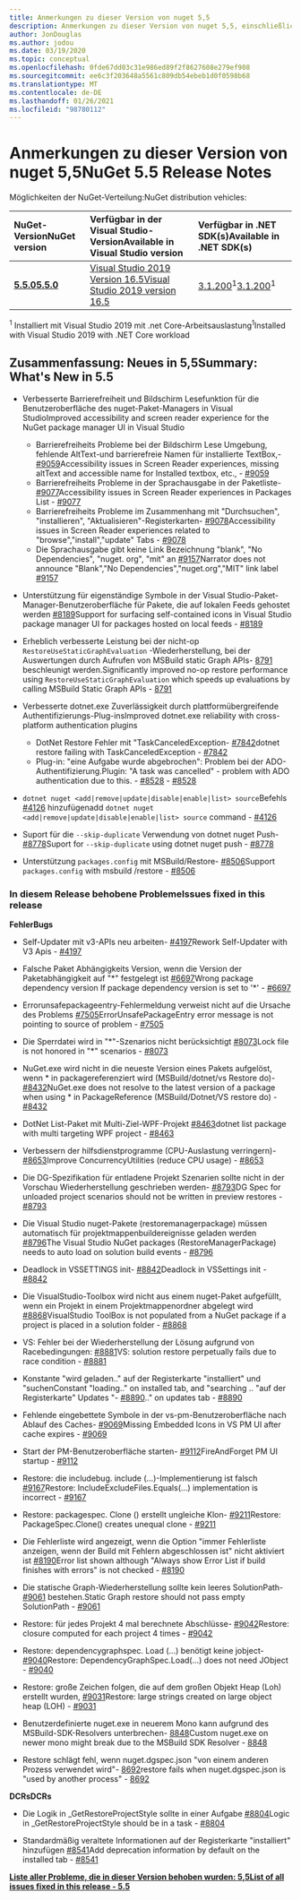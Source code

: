 ```yaml
---
title: Anmerkungen zu dieser Version von nuget 5,5
description: Anmerkungen zu dieser Version von nuget 5,5, einschließlich neuer Features, Fehlerbehebungen und dcrs.
author: JonDouglas
ms.author: jodou
ms.date: 03/19/2020
ms.topic: conceptual
ms.openlocfilehash: 0fde67dd03c31e986ed89f2f8627608e279ef908
ms.sourcegitcommit: ee6c3f203648a5561c809db54ebeb1d0f0598b68
ms.translationtype: MT
ms.contentlocale: de-DE
ms.lasthandoff: 01/26/2021
ms.locfileid: "98780112"
---
```

# <a name="nuget-55-release-notes"></a><span data-ttu-id="e512d-103">Anmerkungen zu dieser Version von nuget 5,5</span><span class="sxs-lookup"><span data-stu-id="e512d-103">NuGet 5.5 Release Notes</span></span>

<span data-ttu-id="e512d-104">Möglichkeiten der NuGet-Verteilung:</span><span class="sxs-lookup"><span data-stu-id="e512d-104">NuGet distribution vehicles:</span></span>

| <span data-ttu-id="e512d-105">NuGet-Version</span><span class="sxs-lookup"><span data-stu-id="e512d-105">NuGet version</span></span> | <span data-ttu-id="e512d-106">Verfügbar in der Visual Studio-Version</span><span class="sxs-lookup"><span data-stu-id="e512d-106">Available in Visual Studio version</span></span>| <span data-ttu-id="e512d-107">Verfügbar in .NET SDK(s)</span><span class="sxs-lookup"><span data-stu-id="e512d-107">Available in .NET SDK(s)</span></span>|
|:---|:---|:---|
| [<span data-ttu-id="e512d-108">**5.5.0**</span><span class="sxs-lookup"><span data-stu-id="e512d-108">**5.5.0**</span></span>](https://nuget.org/downloads) | [<span data-ttu-id="e512d-109">Visual Studio 2019 Version 16.5</span><span class="sxs-lookup"><span data-stu-id="e512d-109">Visual Studio 2019 version 16.5</span></span>](https://visualstudio.microsoft.com/downloads/) | <span data-ttu-id="e512d-110">[3.1.200](https://dotnet.microsoft.com/download/dotnet-core/3.1)<sup>1</sup></span><span class="sxs-lookup"><span data-stu-id="e512d-110">[3.1.200](https://dotnet.microsoft.com/download/dotnet-core/3.1)<sup>1</sup></span></span> |

<span data-ttu-id="e512d-111"><sup>1</sup> Installiert mit Visual Studio 2019 mit .net Core-Arbeitsauslastung</span><span class="sxs-lookup"><span data-stu-id="e512d-111"><sup>1</sup>Installed with Visual Studio 2019 with .NET Core workload</span></span>

## <a name="summary-whats-new-in-55"></a><span data-ttu-id="e512d-112">Zusammenfassung: Neues in 5,5</span><span class="sxs-lookup"><span data-stu-id="e512d-112">Summary: What's New in 5.5</span></span>

* <span data-ttu-id="e512d-113">Verbesserte Barrierefreiheit und Bildschirm Lesefunktion für die Benutzeroberfläche des nuget-Paket-Managers in Visual Studio</span><span class="sxs-lookup"><span data-stu-id="e512d-113">Improved accessibility and screen reader experience for the NuGet package manager UI in Visual Studio</span></span>
    * <span data-ttu-id="e512d-114">Barrierefreiheits Probleme bei der Bildschirm Lese Umgebung, fehlende AltText-und barrierefreie Namen für installierte TextBox,- [#9059](https://github.com/NuGet/Home/issues/9059)</span><span class="sxs-lookup"><span data-stu-id="e512d-114">Accessibility issues in Screen Reader experiences, missing altText and accessible name for Installed textbox, etc., - [#9059](https://github.com/NuGet/Home/issues/9059)</span></span>
    * <span data-ttu-id="e512d-115">Barrierefreiheits Probleme in der Sprachausgabe in der Paketliste- [#9077](https://github.com/NuGet/Home/issues/9077)</span><span class="sxs-lookup"><span data-stu-id="e512d-115">Accessibility issues in Screen Reader experiences in Packages List - [#9077](https://github.com/NuGet/Home/issues/9077)</span></span>
    * <span data-ttu-id="e512d-116">Barrierefreiheits Probleme im Zusammenhang mit "Durchsuchen", "installieren", "Aktualisieren"-Registerkarten- [#9078](https://github.com/NuGet/Home/issues/9078)</span><span class="sxs-lookup"><span data-stu-id="e512d-116">Accessibility issues in Screen Reader experiences related to "browse","install","update" Tabs - [#9078](https://github.com/NuGet/Home/issues/9078)</span></span>
    * <span data-ttu-id="e512d-117">Die Sprachausgabe gibt keine Link Bezeichnung "blank", "No Dependencies", "nuget. org", "mit" an [#9157](https://github.com/NuGet/Home/issues/9157)</span><span class="sxs-lookup"><span data-stu-id="e512d-117">Narrator does not announce "Blank","No Dependencies","nuget.org","MIT" link label [#9157](https://github.com/NuGet/Home/issues/9157)</span></span>

* <span data-ttu-id="e512d-118">Unterstützung für eigenständige Symbole in der Visual Studio-Paket-Manager-Benutzeroberfläche für Pakete, die auf lokalen Feeds gehostet werden [#8189](https://github.com/NuGet/Home/issues/8189)</span><span class="sxs-lookup"><span data-stu-id="e512d-118">Support for surfacing self-contained icons in Visual Studio package manager UI for packages hosted on local feeds - [#8189](https://github.com/NuGet/Home/issues/8189)</span></span>

* <span data-ttu-id="e512d-119">Erheblich verbesserte Leistung bei der nicht-op `RestoreUseStaticGraphEvaluation` -Wiederherstellung, bei der Auswertungen durch Aufrufen von MSBuild static Graph APIs- [8791](https://github.com/NuGet/Home/issues/8791) beschleunigt werden.</span><span class="sxs-lookup"><span data-stu-id="e512d-119">Significantly improved no-op restore performance using `RestoreUseStaticGraphEvaluation` which speeds up evaluations by calling MSBuild Static Graph APIs - [8791](https://github.com/NuGet/Home/issues/8791)</span></span>

* <span data-ttu-id="e512d-120">Verbesserte dotnet.exe Zuverlässigkeit durch plattformübergreifende Authentifizierungs-Plug-ins</span><span class="sxs-lookup"><span data-stu-id="e512d-120">Improved dotnet.exe reliability with cross-platform authentication plugins</span></span>
    * <span data-ttu-id="e512d-121">DotNet Restore Fehler mit "TaskCanceledException- [#7842](https://github.com/NuGet/Home/issues/7842)</span><span class="sxs-lookup"><span data-stu-id="e512d-121">dotnet restore failing with TaskCanceledException - [#7842](https://github.com/NuGet/Home/issues/7842)</span></span>
    * <span data-ttu-id="e512d-122">Plug-in: "eine Aufgabe wurde abgebrochen": Problem bei der ADO-Authentifizierung.</span><span class="sxs-lookup"><span data-stu-id="e512d-122">Plugin:  "A task was cancelled" - problem with ADO authentication due to this.</span></span><span data-ttu-id="e512d-123"> - [#8528](https://github.com/NuGet/Home/issues/8528)</span><span class="sxs-lookup"><span data-stu-id="e512d-123"> - [#8528](https://github.com/NuGet/Home/issues/8528)</span></span>

* <span data-ttu-id="e512d-124">`dotnet nuget <add|remove|update|disable|enable|list> source`Befehls [#4126](https://github.com/NuGet/Home/issues/4126) hinzufügen</span><span class="sxs-lookup"><span data-stu-id="e512d-124">add `dotnet nuget <add|remove|update|disable|enable|list> source` command - [#4126](https://github.com/NuGet/Home/issues/4126)</span></span>

* <span data-ttu-id="e512d-125">Suport für die `--skip-duplicate`  Verwendung von dotnet nuget Push- [#8778](https://github.com/NuGet/Home/issues/8778)</span><span class="sxs-lookup"><span data-stu-id="e512d-125">Suport for `--skip-duplicate`  using dotnet nuget push - [#8778](https://github.com/NuGet/Home/issues/8778)</span></span>

* <span data-ttu-id="e512d-126">Unterstützung `packages.config` mit MSBuild/Restore- [#8506](https://github.com/NuGet/Home/issues/8506)</span><span class="sxs-lookup"><span data-stu-id="e512d-126">Support `packages.config` with msbuild /restore - [#8506](https://github.com/NuGet/Home/issues/8506)</span></span>

### <a name="issues-fixed-in-this-release"></a><span data-ttu-id="e512d-127">In diesem Release behobene Probleme</span><span class="sxs-lookup"><span data-stu-id="e512d-127">Issues fixed in this release</span></span>

<span data-ttu-id="e512d-128">**Fehler**</span><span class="sxs-lookup"><span data-stu-id="e512d-128">**Bugs**</span></span>

* <span data-ttu-id="e512d-129">Self-Updater mit v3-APIs neu arbeiten- [#4197](https://github.com/NuGet/Home/issues/4197)</span><span class="sxs-lookup"><span data-stu-id="e512d-129">Rework Self-Updater with V3 Apis - [#4197](https://github.com/NuGet/Home/issues/4197)</span></span>

* <span data-ttu-id="e512d-130">Falsche Paket Abhängigkeits Version, wenn die Version der Paketabhängigkeit auf "\*" festgelegt ist [#6697](https://github.com/NuGet/Home/issues/6697)</span><span class="sxs-lookup"><span data-stu-id="e512d-130">Wrong package dependency version If package dependency version is set to '\*' - [#6697](https://github.com/NuGet/Home/issues/6697)</span></span>

* <span data-ttu-id="e512d-131">Errorunsafepackageentry-Fehlermeldung verweist nicht auf die Ursache des Problems [#7505](https://github.com/NuGet/Home/issues/7505)</span><span class="sxs-lookup"><span data-stu-id="e512d-131">ErrorUnsafePackageEntry error message is not pointing to source of problem - [#7505](https://github.com/NuGet/Home/issues/7505)</span></span>

* <span data-ttu-id="e512d-132">Die Sperrdatei wird in "\*"-Szenarios nicht berücksichtigt [#8073](https://github.com/NuGet/Home/issues/8073)</span><span class="sxs-lookup"><span data-stu-id="e512d-132">Lock file is not honored in "\*" scenarios  - [#8073](https://github.com/NuGet/Home/issues/8073)</span></span>

* <span data-ttu-id="e512d-133">NuGet.exe wird nicht in die neueste Version eines Pakets aufgelöst, wenn \* in packagereferenziert wird (MSBuild/dotnet/vs Restore do)- [#8432](https://github.com/NuGet/Home/issues/8432)</span><span class="sxs-lookup"><span data-stu-id="e512d-133">NuGet.exe does not resolve to the latest version of a package when using \* in PackageReference (MSBuild/Dotnet/VS restore do) - [#8432](https://github.com/NuGet/Home/issues/8432)</span></span>

* <span data-ttu-id="e512d-134">DotNet List-Paket mit Multi-Ziel-WPF-Projekt [#8463](https://github.com/NuGet/Home/issues/8463)</span><span class="sxs-lookup"><span data-stu-id="e512d-134">dotnet list package with multi targeting WPF project - [#8463](https://github.com/NuGet/Home/issues/8463)</span></span>

* <span data-ttu-id="e512d-135">Verbessern der hilfsdienstprogramme (CPU-Auslastung verringern)- [#8653](https://github.com/NuGet/Home/issues/8653)</span><span class="sxs-lookup"><span data-stu-id="e512d-135">Improve ConcurrencyUtilities (reduce CPU usage) - [#8653](https://github.com/NuGet/Home/issues/8653)</span></span>

* <span data-ttu-id="e512d-136">Die DG-Spezifikation für entladene Projekt Szenarien sollte nicht in der Vorschau Wiederherstellung geschrieben werden- [#8793](https://github.com/NuGet/Home/issues/8793)</span><span class="sxs-lookup"><span data-stu-id="e512d-136">DG Spec for unloaded project scenarios should not be written in preview restores - [#8793](https://github.com/NuGet/Home/issues/8793)</span></span>

* <span data-ttu-id="e512d-137">Die Visual Studio nuget-Pakete (restoremanagerpackage) müssen automatisch für projektmappenbuildereignisse geladen werden [#8796](https://github.com/NuGet/Home/issues/8796)</span><span class="sxs-lookup"><span data-stu-id="e512d-137">The Visual Studio NuGet packages (RestoreManagerPackage) needs to auto load on solution build events - [#8796](https://github.com/NuGet/Home/issues/8796)</span></span>

* <span data-ttu-id="e512d-138">Deadlock in VSSETTINGS init- [#8842](https://github.com/NuGet/Home/issues/8842)</span><span class="sxs-lookup"><span data-stu-id="e512d-138">Deadlock in VSSettings init - [#8842](https://github.com/NuGet/Home/issues/8842)</span></span>

* <span data-ttu-id="e512d-139">Die VisualStudio-Toolbox wird nicht aus einem nuget-Paket aufgefüllt, wenn ein Projekt in einem Projektmappenordner abgelegt wird [#8868](https://github.com/NuGet/Home/issues/8868)</span><span class="sxs-lookup"><span data-stu-id="e512d-139">VisualStudio ToolBox is not populated from a NuGet package if a project is placed in a solution folder - [#8868](https://github.com/NuGet/Home/issues/8868)</span></span>

* <span data-ttu-id="e512d-140">VS: Fehler bei der Wiederherstellung der Lösung aufgrund von Racebedingungen: [#8881](https://github.com/NuGet/Home/issues/8881)</span><span class="sxs-lookup"><span data-stu-id="e512d-140">VS:  solution restore perpetually fails due to race condition - [#8881](https://github.com/NuGet/Home/issues/8881)</span></span>

* <span data-ttu-id="e512d-141">Konstante "wird geladen.." auf der Registerkarte "installiert" und "suchen</span><span class="sxs-lookup"><span data-stu-id="e512d-141">Constant "loading.." on installed tab, and "searching</span></span> <term><span data-ttu-id="e512d-142">.. "auf der Registerkarte" Updates "- [#8890](https://github.com/NuGet/Home/issues/8890)</span><span class="sxs-lookup"><span data-stu-id="e512d-142">.." on updates tab - [#8890](https://github.com/NuGet/Home/issues/8890)</span></span>

* <span data-ttu-id="e512d-143">Fehlende eingebettete Symbole in der vs-pm-Benutzeroberfläche nach Ablauf des Caches- [#9069](https://github.com/NuGet/Home/issues/9069)</span><span class="sxs-lookup"><span data-stu-id="e512d-143">Missing Embedded Icons in VS PM UI after cache expires - [#9069](https://github.com/NuGet/Home/issues/9069)</span></span>

* <span data-ttu-id="e512d-144">Start der PM-Benutzeroberfläche starten- [#9112](https://github.com/NuGet/Home/issues/9112)</span><span class="sxs-lookup"><span data-stu-id="e512d-144">FireAndForget PM UI startup - [#9112](https://github.com/NuGet/Home/issues/9112)</span></span>

* <span data-ttu-id="e512d-145">Restore: die includebug. include (...)-Implementierung ist falsch [#9167](https://github.com/NuGet/Home/issues/9167)</span><span class="sxs-lookup"><span data-stu-id="e512d-145">Restore: IncludeExcludeFiles.Equals(...) implementation is incorrect - [#9167](https://github.com/NuGet/Home/issues/9167)</span></span>

* <span data-ttu-id="e512d-146">Restore: packagespec. Clone () erstellt ungleiche Klon- [#9211](https://github.com/NuGet/Home/issues/9211)</span><span class="sxs-lookup"><span data-stu-id="e512d-146">Restore: PackageSpec.Clone() creates unequal clone - [#9211](https://github.com/NuGet/Home/issues/9211)</span></span>

* <span data-ttu-id="e512d-147">Die Fehlerliste wird angezeigt, wenn die Option "immer Fehlerliste anzeigen, wenn der Build mit Fehlern abgeschlossen ist" nicht aktiviert ist [#8190](https://github.com/NuGet/Home/issues/8190)</span><span class="sxs-lookup"><span data-stu-id="e512d-147">Error list shown although "Always show Error List if build finishes with errors" is not checked - [#8190](https://github.com/NuGet/Home/issues/8190)</span></span>

* <span data-ttu-id="e512d-148">Die statische Graph-Wiederherstellung sollte kein leeres SolutionPath- [#9061](https://github.com/NuGet/Home/issues/9061) bestehen.</span><span class="sxs-lookup"><span data-stu-id="e512d-148">Static Graph restore should not pass empty SolutionPath - [#9061](https://github.com/NuGet/Home/issues/9061)</span></span>

* <span data-ttu-id="e512d-149">Restore: für jedes Projekt 4 mal berechnete Abschlüsse- [#9042](https://github.com/NuGet/Home/issues/9042)</span><span class="sxs-lookup"><span data-stu-id="e512d-149">Restore: closure computed for each project 4 times - [#9042](https://github.com/NuGet/Home/issues/9042)</span></span>

* <span data-ttu-id="e512d-150">Restore: dependencygraphspec. Load (...) benötigt keine jobject- [#9040](https://github.com/NuGet/Home/issues/9040)</span><span class="sxs-lookup"><span data-stu-id="e512d-150">Restore: DependencyGraphSpec.Load(...) does not need JObject - [#9040](https://github.com/NuGet/Home/issues/9040)</span></span>

* <span data-ttu-id="e512d-151">Restore: große Zeichen folgen, die auf dem großen Objekt Heap (Loh) erstellt wurden, [#9031](https://github.com/NuGet/Home/issues/9031)</span><span class="sxs-lookup"><span data-stu-id="e512d-151">Restore: large strings created on large object heap (LOH) - [#9031](https://github.com/NuGet/Home/issues/9031)</span></span>

* <span data-ttu-id="e512d-152">Benutzerdefinierte nuget.exe in neuerem Mono kann aufgrund des MSBuild-SDK-Resolvers unterbrechen- [8848](https://github.com/NuGet/Home/issues/8848)</span><span class="sxs-lookup"><span data-stu-id="e512d-152">Custom nuget.exe on newer mono might break due to the MSBuild SDK Resolver - [8848](https://github.com/NuGet/Home/issues/8848)</span></span>

* <span data-ttu-id="e512d-153">Restore schlägt fehl, wenn nuget.dgspec.json "von einem anderen Prozess verwendet wird"- [8692](https://github.com/NuGet/Home/issues/8692)</span><span class="sxs-lookup"><span data-stu-id="e512d-153">restore fails when nuget.dgspec.json is "used by another process" - [8692](https://github.com/NuGet/Home/issues/8692)</span></span>

<span data-ttu-id="e512d-154">**DCRs**</span><span class="sxs-lookup"><span data-stu-id="e512d-154">**DCRs**</span></span>

* <span data-ttu-id="e512d-155">Die Logik in _GetRestoreProjectStyle sollte in einer Aufgabe [#8804](https://github.com/NuGet/Home/issues/8804)</span><span class="sxs-lookup"><span data-stu-id="e512d-155">Logic in _GetRestoreProjectStyle should be in a task - [#8804](https://github.com/NuGet/Home/issues/8804)</span></span>

* <span data-ttu-id="e512d-156">Standardmäßig veraltete Informationen auf der Registerkarte "installiert" hinzufügen [#8541](https://github.com/NuGet/Home/issues/8541)</span><span class="sxs-lookup"><span data-stu-id="e512d-156">Add deprecation information by default on the installed tab - [#8541](https://github.com/NuGet/Home/issues/8541)</span></span>

<span data-ttu-id="e512d-157">**[Liste aller Probleme, die in dieser Version behoben wurden: 5,5](https://app.zenhub.com/workspaces/nuget-client-team-55aec9a240305cf007585881/reports/release?release=5e0e5fbd021f7aa0ec95db18)**</span><span class="sxs-lookup"><span data-stu-id="e512d-157">**[List of all issues fixed in this release - 5.5](https://app.zenhub.com/workspaces/nuget-client-team-55aec9a240305cf007585881/reports/release?release=5e0e5fbd021f7aa0ec95db18)**</span></span>
